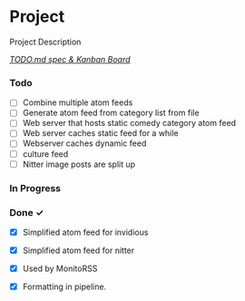 # Project

Project Description

<em>[TODO.md spec & Kanban Board](https://bit.ly/3fCwKfM)</em>

### Todo

- [ ] Combine multiple atom feeds  
- [ ] Generate atom feed from category list from file  
- [ ] Web server that hosts static comedy category atom feed  
- [ ] Web server caches static feed for a while  
- [ ] Webserver caches dynamic feed  
- [ ] culture feed  
- [ ] Nitter image posts are split up  

### In Progress


### Done ✓

- [x] Simplified atom feed for invidious  
- [x] Simplified atom feed for nitter  
- [x] Used by MonitoRSS  
- [x] Formatting in pipeline.  

